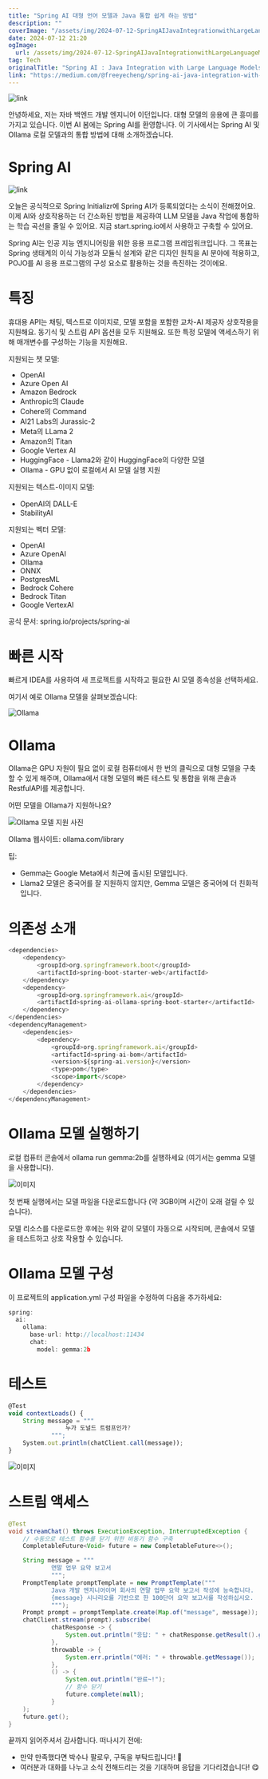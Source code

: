 ```yaml
---
title: "Spring AI 대형 언어 모델과 Java 통합 쉽게 하는 방법"
description: ""
coverImage: "/assets/img/2024-07-12-SpringAIJavaIntegrationwithLargeLanguageModelsSimplified_0.png"
date: 2024-07-12 21:20
ogImage: 
  url: /assets/img/2024-07-12-SpringAIJavaIntegrationwithLargeLanguageModelsSimplified_0.png
tag: Tech
originalTitle: "Spring AI : Java Integration with Large Language Models Simplified"
link: "https://medium.com/@freeyecheng/spring-ai-java-integration-with-large-language-models-simplified-04873df6a538"
---
```



![link](/assets/img/2024-07-12-SpringAIJavaIntegrationwithLargeLanguageModelsSimplified_0.png)

안녕하세요, 저는 자바 백엔드 개발 엔지니어 이던입니다. 대형 모델의 응용에 큰 흥미를 가지고 있습니다. 이번 AI 봄에는 Spring AI를 환영합니다. 이 기사에서는 Spring AI 및 Ollama 로컬 모델과의 통합 방법에 대해 소개하겠습니다.

# Spring AI

![link](/assets/img/2024-07-12-SpringAIJavaIntegrationwithLargeLanguageModelsSimplified_1.png)

<div class="content-ad"></div>

오늘은 공식적으로 Spring Initializr에 Spring AI가 등록되었다는 소식이 전해졌어요. 이제 AI와 상호작용하는 더 간소화된 방법을 제공하여 LLM 모델을 Java 작업에 통합하는 학습 곡선을 줄일 수 있어요. 지금 start.spring.io에서 사용하고 구축할 수 있어요.

Spring AI는 인공 지능 엔지니어링을 위한 응용 프로그램 프레임워크입니다. 그 목표는 Spring 생태계의 이식 가능성과 모듈식 설계와 같은 디자인 원칙을 AI 분야에 적용하고, POJO를 AI 응용 프로그램의 구성 요소로 활용하는 것을 촉진하는 것이에요.

# 특징

휴대용 API는 채팅, 텍스트로 이미지로, 모델 포함을 포함한 교차-AI 제공자 상호작용을 지원해요. 동기식 및 스트림 API 옵션을 모두 지원해요. 또한 특정 모델에 액세스하기 위해 매개변수를 구성하는 기능을 지원해요.

<div class="content-ad"></div>

지원되는 챗 모델:

- OpenAI
- Azure Open AI
- Amazon Bedrock
- Anthropic의 Claude
- Cohere의 Command
- AI21 Labs의 Jurassic-2
- Meta의 LLama 2
- Amazon의 Titan
- Google Vertex AI
- HuggingFace - Llama2와 같이 HuggingFace의 다양한 모델
- Ollama - GPU 없이 로컬에서 AI 모델 실행 지원

지원되는 텍스트-이미지 모델:

- OpenAI의 DALL-E
- StabilityAI

<div class="content-ad"></div>

지원되는 벡터 모델:

- OpenAI
- Azure OpenAI
- Ollama
- ONNX
- PostgresML
- Bedrock Cohere
- Bedrock Titan
- Google VertexAI

공식 문서: spring.io/projects/spring-ai

# 빠른 시작

<div class="content-ad"></div>

빠르게 IDEA를 사용하여 새 프로젝트를 시작하고 필요한 AI 모델 종속성을 선택하세요.

여기서 예로 Ollama 모델을 살펴보겠습니다:

![Ollama](/assets/img/2024-07-12-SpringAIJavaIntegrationwithLargeLanguageModelsSimplified_2.png)

# Ollama

<div class="content-ad"></div>

Ollama은 GPU 자원이 필요 없이 로컬 컴퓨터에서 한 번의 클릭으로 대형 모델을 구축할 수 있게 해주며, Ollama에서 대형 모델의 빠른 테스트 및 통합을 위해 콘솔과 RestfulAPI를 제공합니다.

어떤 모델을 Ollama가 지원하나요?

![Ollama 모델 지원 사진](/assets/img/2024-07-12-SpringAIJavaIntegrationwithLargeLanguageModelsSimplified_3.png)

Ollama 웹사이트: ollama.com/library

<div class="content-ad"></div>

팁:

- Gemma는 Google Meta에서 최근에 출시된 모델입니다.
- Llama2 모델은 중국어를 잘 지원하지 않지만, Gemma 모델은 중국어에 더 친화적입니다.

# 의존성 소개

```js
<dependencies>
    <dependency>
        <groupId>org.springframework.boot</groupId>
        <artifactId>spring-boot-starter-web</artifactId>
    </dependency>
    <dependency>
        <groupId>org.springframework.ai</groupId>
        <artifactId>spring-ai-ollama-spring-boot-starter</artifactId>
    </dependency>
</dependencies>
<dependencyManagement>
    <dependencies>
        <dependency>
            <groupId>org.springframework.ai</groupId>
            <artifactId>spring-ai-bom</artifactId>
            <version>${spring-ai.version}</version>
            <type>pom</type>
            <scope>import</scope>
        </dependency>
    </dependencies>
</dependencyManagement>
```

<div class="content-ad"></div>

# Ollama 모델 실행하기

로컬 컴퓨터 콘솔에서 ollama run gemma:2b를 실행하세요 (여기서는 gemma 모델을 사용합니다).

![이미지](/assets/img/2024-07-12-SpringAIJavaIntegrationwithLargeLanguageModelsSimplified_4.png)

첫 번째 실행에서는 모델 파일을 다운로드합니다 (약 3GB이며 시간이 오래 걸릴 수 있습니다).

<div class="content-ad"></div>

모델 리소스를 다운로드한 후에는 위와 같이 모델이 자동으로 시작되며, 콘솔에서 모델을 테스트하고 상호 작용할 수 있습니다.

# Ollama 모델 구성

이 프로젝트의 application.yml 구성 파일을 수정하여 다음을 추가하세요:

```js
spring:
  ai:
    ollama:
      base-url: http://localhost:11434
      chat:
        model: gemma:2b
```

<div class="content-ad"></div>

# 테스트

```js
@Test
void contextLoads() {
    String message = """
                누가 도널드 트럼프인가?                               
            """;
    System.out.println(chatClient.call(message));
}
```

![이미지](/assets/img/2024-07-12-SpringAIJavaIntegrationwithLargeLanguageModelsSimplified_5.png)

# 스트림 액세스

<div class="content-ad"></div>

```java
@Test
void streamChat() throws ExecutionException, InterruptedException {
    // 수동으로 테스트 함수를 닫기 위한 비동기 함수 구축
    CompletableFuture<Void> future = new CompletableFuture<>();

    String message = """
            연말 업무 요약 보고서
            """;
    PromptTemplate promptTemplate = new PromptTemplate("""
            Java 개발 엔지니어이며 회사의 연말 업무 요약 보고서 작성에 능숙합니다.
            {message} 시나리오를 기반으로 한 100단어 요약 보고서를 작성하십시오.
            """);
    Prompt prompt = promptTemplate.create(Map.of("message", message));
    chatClient.stream(prompt).subscribe(
            chatResponse -> {
                System.out.println("응답: " + chatResponse.getResult().getOutput().getContent());
            },
            throwable -> {
                System.err.println("에러: " + throwable.getMessage());
            },
            () -> {
                System.out.println("완료~!");
                // 함수 닫기
                future.complete(null);
            }
    );
    future.get();
}
```

끝까지 읽어주셔서 감사합니다. 떠나시기 전에:

- 만약 만족했다면 박수나 팔로우, 구독을 부탁드립니다! 👏
- 여러분과 대화를 나누고 소식 전해드리는 것을 기대하며 응답을 기다리겠습니다! 😋
